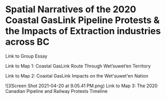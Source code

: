 # Spatial Narratives of the 2020 Coastal GasLink Pipeline Protests & the Impacts of Extraction industries across BC

Link to Group Essay

Link to Map 1: Coastal GasLink Route Through Wet’suwet’en Territory 

Link to Map 2: Coastal GasLink Impacts on the Wet'suwet'en Nation


![](Screen Shot 2021-04-20 at 9.05.41 PM.png)
Link to Map 3: The 2020 Canadian Pipeline and Railway Protests Timeline
